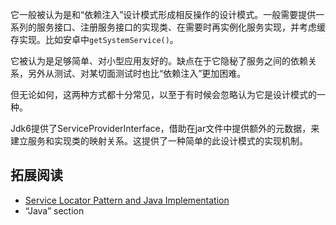 它一般被认为是和“依赖注入”设计模式形成相反操作的设计模式。一般需要提供一系列的服务接口、注册服务接口的实现类、在需要时再实例化服务实现，并考虑缓存实现。比如安卓中`getSystemService()`。

它被认为是足够简单、对小型应用友好的。缺点在于它隐秘了服务之间的依赖关系，另外从测试、对某切面测试时也比“依赖注入”更加困难。

但无论如何，这两种方式都十分常见，以至于有时候会忽略认为它是设计模式的一种。

Jdk6提供了ServiceProviderInterface，借助在jar文件中提供额外的元数据，来建立服务和实现类的映射关系。这提供了一种简单的此设计模式的实现机制。

## 拓展阅读

- [Service Locator Pattern and Java Implementation](https://www.baeldung.com/java-service-locator-pattern)
- “Java” section